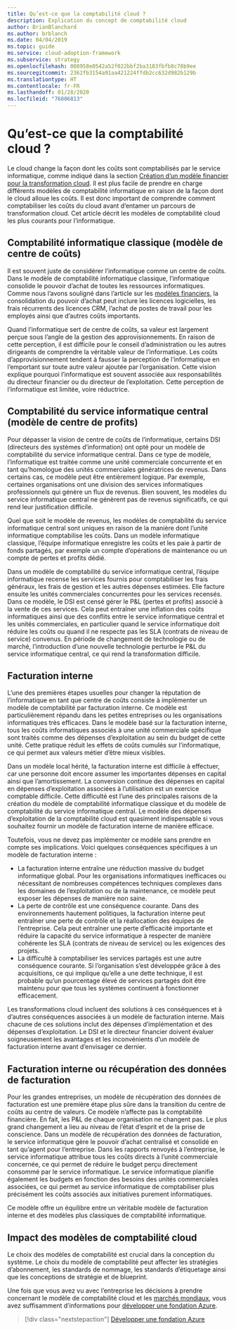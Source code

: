 ```yaml
---
title: Qu’est-ce que la comptabilité cloud ?
description: Explication du concept de comptabilité cloud
author: BrianBlanchard
ms.author: brblanch
ms.date: 04/04/2019
ms.topic: guide
ms.service: cloud-adoption-framework
ms.subservice: strategy
ms.openlocfilehash: 008958e0542a52f022bbf2ba3183fbfb8c78b9ee
ms.sourcegitcommit: 2362fb3154a91aa421224ffdb2cc632d982b129b
ms.translationtype: HT
ms.contentlocale: fr-FR
ms.lasthandoff: 01/28/2020
ms.locfileid: "76806813"
---
```

<!-- markdownlint-disable MD026 -->

# <a name="what-is-cloud-accounting"></a>Qu’est-ce que la comptabilité cloud ?

Le cloud change la façon dont les coûts sont comptabilisés par le service informatique, comme indiqué dans la section [Création d’un modèle financier pour la transformation cloud](./financial-models.md). Il est plus facile de prendre en charge différents modèles de comptabilité informatique en raison de la façon dont le cloud alloue les coûts. Il est donc important de comprendre comment comptabiliser les coûts du cloud avant d’entamer un parcours de transformation cloud. Cet article décrit les modèles de comptabilité cloud les plus courants pour l’informatique.

## <a name="traditional-it-accounting-cost-center-model"></a>Comptabilité informatique classique (modèle de centre de coûts)

Il est souvent juste de considérer l’informatique comme un centre de coûts. Dans le modèle de comptabilité informatique classique, l’informatique consolide le pouvoir d’achat de toutes les ressources informatiques. Comme nous l’avons souligné dans l’article sur les [modèles financiers](./financial-models.md), la consolidation du pouvoir d’achat peut inclure les licences logicielles, les frais récurrents des licences CRM, l’achat de postes de travail pour les employés ainsi que d’autres coûts importants.

Quand l’informatique sert de centre de coûts, sa valeur est largement perçue sous l’angle de la gestion des approvisionnements. En raison de cette perception, il est difficile pour le conseil d’administration ou les autres dirigeants de comprendre la véritable valeur de l’informatique. Les coûts d’approvisionnement tendent à fausser la perception de l’informatique en l’emportant sur toute autre valeur ajoutée par l’organisation. Cette vision explique pourquoi l’informatique est souvent associée aux responsabilités du directeur financier ou du directeur de l’exploitation. Cette perception de l’informatique est limitée, voire réductrice.

## <a name="central-it-accounting-profit-center-model"></a>Comptabilité du service informatique central (modèle de centre de profits)

Pour dépasser la vision de centre de coûts de l’informatique, certains DSI (directeurs des systèmes d’information) ont opté pour un modèle de comptabilité du service informatique central. Dans ce type de modèle, l’informatique est traitée comme une unité commerciale concurrente et en tant qu’homologue des unités commerciales génératrices de revenus. Dans certains cas, ce modèle peut être entièrement logique. Par exemple, certaines organisations ont une division des services informatiques professionnels qui génère un flux de revenus. Bien souvent, les modèles du service informatique central ne génèrent pas de revenus significatifs, ce qui rend leur justification difficile.

Quel que soit le modèle de revenus, les modèles de comptabilité du service informatique central sont uniques en raison de la manière dont l’unité informatique comptabilise les coûts. Dans un modèle informatique classique, l’équipe informatique enregistre les coûts et les paie à partir de fonds partagés, par exemple un compte d’opérations de maintenance ou un compte de pertes et profits dédié.

Dans un modèle de comptabilité du service informatique central, l’équipe informatique recense les services fournis pour comptabiliser les frais généraux, les frais de gestion et les autres dépenses estimées. Elle facture ensuite les unités commerciales concurrentes pour les services recensés. Dans ce modèle, le DSI est censé gérer le P&L (pertes et profits) associé à la vente de ces services. Cela peut entraîner une inflation des coûts informatiques ainsi que des conflits entre le service informatique central et les unités commerciales, en particulier quand le service informatique doit réduire les coûts ou quand il ne respecte pas les SLA (contrats de niveau de service) convenus. En période de changement de technologie ou de marché, l’introduction d’une nouvelle technologie perturbe le P&L du service informatique central, ce qui rend la transformation difficile.

## <a name="chargeback"></a>Facturation interne

L’une des premières étapes usuelles pour changer la réputation de l’informatique en tant que centre de coûts consiste à implémenter un modèle de comptabilité par facturation interne. Ce modèle est particulièrement répandu dans les petites entreprises ou les organisations informatiques très efficaces. Dans le modèle basé sur la facturation interne, tous les coûts informatiques associés à une unité commerciale spécifique sont traités comme des dépenses d’exploitation au sein du budget de cette unité. Cette pratique réduit les effets de coûts cumulés sur l’informatique, ce qui permet aux valeurs métier d’être mieux visibles.

Dans un modèle local hérité, la facturation interne est difficile à effectuer, car une personne doit encore assumer les importantes dépenses en capital ainsi que l’amortissement. La conversion continue des dépenses en capital en dépenses d’exploitation associées à l’utilisation est un exercice comptable difficile. Cette difficulté est l’une des principales raisons de la création du modèle de comptabilité informatique classique et du modèle de comptabilité du service informatique central. Le modèle des dépenses d’exploitation de la comptabilité cloud est quasiment indispensable si vous souhaitez fournir un modèle de facturation interne de manière efficace.

Toutefois, vous ne devez pas implémenter ce modèle sans prendre en compte ses implications. Voici quelques conséquences spécifiques à un modèle de facturation interne :

- La facturation interne entraîne une réduction massive du budget informatique global. Pour les organisations informatiques inefficaces ou nécessitant de nombreuses compétences techniques complexes dans les domaines de l’exploitation ou de la maintenance, ce modèle peut exposer les dépenses de manière non saine.
- La perte de contrôle est une conséquence courante. Dans des environnements hautement politiques, la facturation interne peut entraîner une perte de contrôle et la réallocation des équipes de l’entreprise. Cela peut entraîner une perte d’efficacité importante et réduire la capacité du service informatique à respecter de manière cohérente les SLA (contrats de niveau de service) ou les exigences des projets.
- La difficulté à comptabiliser les services partagés est une autre conséquence courante. Si l’organisation s’est développée grâce à des acquisitions, ce qui implique qu’elle a une dette technique, il est probable qu’un pourcentage élevé de services partagés doit être maintenu pour que tous les systèmes continuent à fonctionner efficacement.

Les transformations cloud incluent des solutions à ces conséquences et à d’autres conséquences associées à un modèle de facturation interne. Mais chacune de ces solutions inclut des dépenses d’implémentation et des dépenses d’exploitation. Le DSI et le directeur financier doivent évaluer soigneusement les avantages et les inconvénients d’un modèle de facturation interne avant d’envisager ce dernier.

## <a name="showback-or-awareness-back"></a>Facturation interne ou récupération des données de facturation

Pour les grandes entreprises, un modèle de récupération des données de facturation est une première étape plus sûre dans la transition du centre de coûts au centre de valeurs. Ce modèle n’affecte pas la comptabilité financière. En fait, les P&L de chaque organisation ne changent pas. Le plus grand changement a lieu au niveau de l’état d’esprit et de la prise de conscience. Dans un modèle de récupération des données de facturation, le service informatique gère le pouvoir d’achat centralisé et consolidé en tant qu’agent pour l’entreprise. Dans les rapports renvoyés à l’entreprise, le service informatique attribue tous les coûts directs à l’unité commerciale concernée, ce qui permet de réduire le budget perçu directement consommé par le service informatique. Le service informatique planifie également les budgets en fonction des besoins des unités commerciales associées, ce qui permet au service informatique de comptabiliser plus précisément les coûts associés aux initiatives purement informatiques.

Ce modèle offre un équilibre entre un véritable modèle de facturation interne et des modèles plus classiques de comptabilité informatique.

## <a name="impact-of-cloud-accounting-models"></a>Impact des modèles de comptabilité cloud

Le choix des modèles de comptabilité est crucial dans la conception du système. Le choix du modèle de comptabilité peut affecter les stratégies d’abonnement, les standards de nommage, les standards d’étiquetage ainsi que les conceptions de stratégie et de blueprint.

Une fois que vous avez vu avec l’entreprise les décisions à prendre concernant le modèle de comptabilité cloud et les [marchés mondiaux](./global-markets.md), vous avez suffisamment d’informations pour [développer une fondation Azure](../ready/index.md).

> [!div class="nextstepaction"]
> [Développer une fondation Azure](../ready/index.md)
